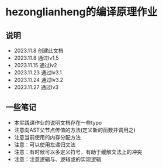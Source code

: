 # hezonglianheng的编译原理作业

## 说明
- 2023.11.8 创建此文档
- 2023.11.8 通过lv1.5
- 2023.11.15 通过lv2
- 2023.11.23 通过lv3.1
- 2023.11.24 通过lv3.2
- 2023.11.27 通过lv3

## 一些笔记
- 本实践课作业的说明文档存在一些typo
- 注意向AST父节点传值的方法(定义新的函数并调用之)
- 注意当前使用的内存分配方法
- 注意：可以使用左递归文法
- 注意：有时候可以多定义符号，有助于缓解文法上的冲突
- 注意：注意逻辑与、逻辑或的实现逻辑